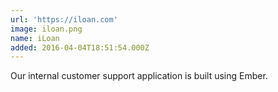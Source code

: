 ```yaml
---
url: 'https://iloan.com'
image: iloan.png
name: iLoan
added: 2016-04-04T18:51:54.000Z
---
```

Our internal customer support application is built using Ember.